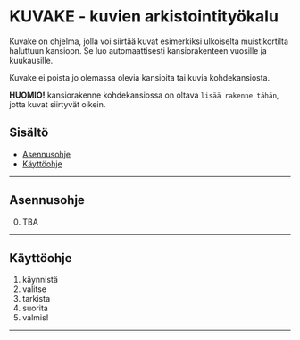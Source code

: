 # KUVAKE - kuvien arkistointityökalu

Kuvake on ohjelma, jolla voi siirtää kuvat esimerkiksi ulkoiselta muistikortilta haluttuun kansioon.
Se luo automaattisesti kansiorakenteen vuosille ja kuukausille.

Kuvake ei poista jo olemassa olevia kansioita tai kuvia kohdekansiosta.

**HUOMIO!** kansiorakenne kohdekansiossa on oltava `lisää rakenne tähän`, jotta kuvat siirtyvät oikein.

## Sisältö
- [Asennusohje](#asennusohje)
- [Käyttöohje](#käyttöohje)

---
## Asennusohje 
0. TBA

---

## Käyttöohje 
1. käynnistä
2. valitse
3. tarkista
4. suorita
5. valmis!

---